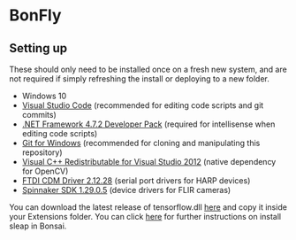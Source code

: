 # BonFly

## Setting up

These should only need to be installed once on a fresh new system, and are not required if simply refreshing the install or deploying to a new folder.

 * Windows 10
 * [Visual Studio Code](https://code.visualstudio.com/) (recommended for editing code scripts and git commits)
 * [.NET Framework 4.7.2 Developer Pack](https://dotnet.microsoft.com/download/dotnet-framework/thank-you/net472-developer-pack-offline-installer) (required for intellisense when editing code scripts)
 * [Git for Windows](https://gitforwindows.org/) (recommended for cloning and manipulating this repository)
 * [Visual C++ Redistributable for Visual Studio 2012](https://www.microsoft.com/en-us/download/details.aspx?id=30679) (native dependency for OpenCV)
 * [FTDI CDM Driver 2.12.28](https://www.ftdichip.com/Drivers/CDM/CDM21228_Setup.zip) (serial port drivers for HARP devices)
 * [Spinnaker SDK 1.29.0.5](https://www.flir.com/support-center/iis/machine-vision/downloads/spinnaker-sdk-download/spinnaker-sdk--download-files/#anchor4) (device drivers for FLIR cameras)


You can download the latest release of tensorflow.dll [here](https://www.tensorflow.org/install/lang_c#download_and_extract) and copy it inside your Extensions folder. You can click [here](https://github.com/bonsai-rx/sleap) for further instructions on install sleap in Bonsai.
